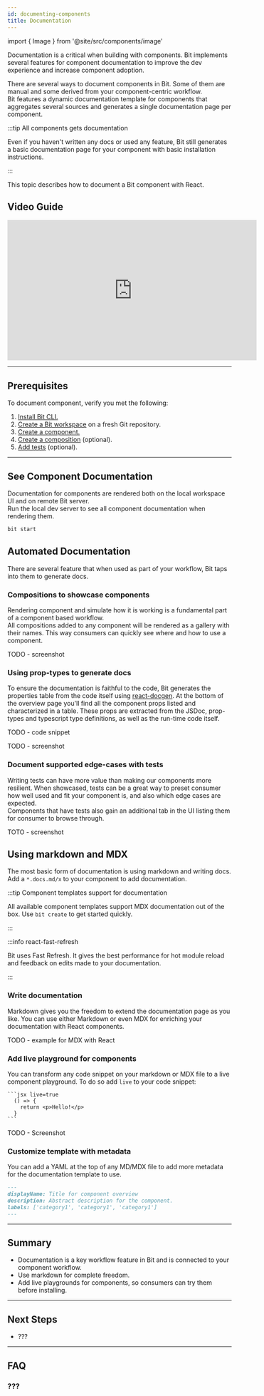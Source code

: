 ```yaml
---
id: documenting-components
title: Documentation
---
```


import { Image } from '@site/src/components/image'

Documentation is a critical when building with components. Bit implements several features for component documentation to improve the dev experience and increase component adoption.

There are several ways to document components in Bit. Some of them are manual and some derived from your component-centric workflow.  
Bit features a dynamic documentation template for components that aggregates several sources and generates a single documentation page per component.

:::tip All components gets documentation

Even if you haven't written any docs or used any feature, Bit still generates a basic documentation page for your component with basic installation instructions.

:::

This topic describes how to document a Bit component with React.

## Video Guide

<iframe width="560" height="315" src="https://www.youtube.com/embed/cKMghSe_1RU?rel=0" title="How to add Docs to your Bit components" frameborder="0" allow="accelerometer; autoplay; clipboard-write; encrypted-media; gyroscope; picture-in-picture" allowfullscreen></iframe>

---

## Prerequisites

To document component, verify you met the following:

1. [Install Bit CLI.](https://TODO)
1. [Create a Bit workspace](https://TODO) on a fresh Git repository.
1. [Create a component.](https://TODO)
1. [Create a composition](https://TODO) (optional).
1. [Add tests](https://TODO) (optional).

---

## See Component Documentation

Documentation for components are rendered both on the local workspace UI and on remote Bit server.  
Run the local dev server to see all component documentation when rendering them.

```sh
bit start
```

## Automated Documentation

There are several feature that when used as part of your workflow, Bit taps into them to generate docs.

### Compositions to showcase components

Rendering component and simulate how it is working is a fundamental part of a component based workflow.  
All compositions added to any component will be rendered as a gallery with their names. This way consumers can quickly see where and how to use a component.

TODO - screenshot

### Using prop-types to generate docs

To ensure the documentation is faithful to the code, Bit generates the properties table from the code itself using [react-docgen](https://github.com/reactjs/react-docgen). At the bottom of the overview page you'll find all the component props listed and characterized in a table. These props are extracted from the JSDoc, prop-types and typescript type definitions, as well as the run-time code itself.

TODO - code snippet

TODO - screenshot

### Document supported edge-cases with tests

Writing tests can have more value than making our components more resilient. When showcased, tests can be a great way to preset consumer how well used and fit your component is, and also which edge cases are expected.  
Components that have tests also gain an additional tab in the UI listing them for consumer to browse through.

TOTO - screenshot

## Using markdown and MDX

The most basic form of documentation is using markdown and writing docs. Add a `*.docs.md/x` to your component to add documentation.

:::tip Component templates support for documentation

All available component templates support MDX documentation out of the box. Use `bit create` to get started quickly.

:::

:::info react-fast-refresh

Bit uses Fast Refresh. It gives the best performance for hot module reload and feedback on edits made to your documentation.

:::

### Write documentation

Markdown gives you the freedom to extend the documentation page as you like. You can use either Markdown or even MDX for enriching your documentation with React components.

TODO - example for MDX with React

### Add live playground for components

You can transform any code snippet on your markdown or MDX file to a live component playground. To do so add `live` to your code snippet:

````mdx
```jsx live=true
  () => {
    return <p>Hello!</p>
  }
```
````

TODO - Screenshot

### Customize template with metadata

You can add a YAML at the top of any MD/MDX file to add more metadata for the documentation template to use.

```md
---
displayName: Title for component overview
description: Abstract description for the component.
labels: ['category1', 'category1', 'category1']
---
```

---

## Summary

* Documentation is a key workflow feature in Bit and is connected to your component workflow.
* Use markdown for complete freedom.
* Add live playgrounds for components, so consumers can try them before installing.

---

## Next Steps

* ???

---

## FAQ

### ???
